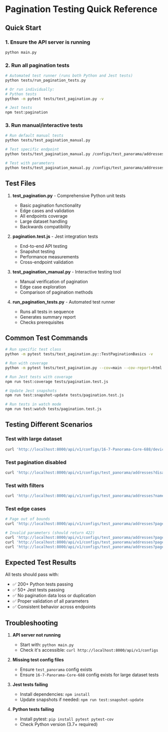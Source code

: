 # Pagination Testing Quick Reference

## Quick Start

### 1. Ensure the API server is running
```bash
python main.py
```

### 2. Run all pagination tests
```bash
# Automated test runner (runs both Python and Jest tests)
python tests/run_pagination_tests.py

# Or run individually:
# Python tests
python -m pytest tests/test_pagination.py -v

# Jest tests
npm test:pagination
```

### 3. Run manual/interactive tests
```bash
# Run default manual tests
python tests/test_pagination_manual.py

# Test specific endpoint
python tests/test_pagination_manual.py /configs/test_panorama/addresses

# Test with parameters
python tests/test_pagination_manual.py /configs/test_panorama/addresses page=2 page_size=10
```

## Test Files

1. **test_pagination.py** - Comprehensive Python unit tests
   - Basic pagination functionality
   - Edge cases and validation
   - All endpoints coverage
   - Large dataset handling
   - Backwards compatibility

2. **pagination.test.js** - Jest integration tests
   - End-to-end API testing
   - Snapshot testing
   - Performance measurements
   - Cross-endpoint validation

3. **test_pagination_manual.py** - Interactive testing tool
   - Manual verification of pagination
   - Edge case exploration
   - Comparison of pagination methods

4. **run_pagination_tests.py** - Automated test runner
   - Runs all tests in sequence
   - Generates summary report
   - Checks prerequisites

## Common Test Commands

```bash
# Run specific test class
python -m pytest tests/test_pagination.py::TestPaginationBasics -v

# Run with coverage
python -m pytest tests/test_pagination.py --cov=main --cov-report=html

# Run Jest tests with coverage
npm run test:coverage tests/pagination.test.js

# Update Jest snapshots
npm run test:snapshot-update tests/pagination.test.js

# Run tests in watch mode
npm run test:watch tests/pagination.test.js
```

## Testing Different Scenarios

### Test with large dataset
```bash
curl 'http://localhost:8000/api/v1/configs/16-7-Panorama-Core-688/device-groups/KIZAD-DC-Vsys1/pre-security-rules?page_size=100'
```

### Test pagination disabled
```bash
curl 'http://localhost:8000/api/v1/configs/test_panorama/addresses?disable_paging=true'
```

### Test with filters
```bash
curl 'http://localhost:8000/api/v1/configs/test_panorama/addresses?name=host&page=1&page_size=5'
```

### Test edge cases
```bash
# Page out of bounds
curl 'http://localhost:8000/api/v1/configs/test_panorama/addresses?page=9999'

# Invalid parameters (should return 422)
curl 'http://localhost:8000/api/v1/configs/test_panorama/addresses?page=-1'
curl 'http://localhost:8000/api/v1/configs/test_panorama/addresses?page_size=0'
curl 'http://localhost:8000/api/v1/configs/test_panorama/addresses?page_size=10001'
```

## Expected Test Results

All tests should pass with:
- ✅ 200+ Python tests passing
- ✅ 50+ Jest tests passing  
- ✅ No pagination data loss or duplication
- ✅ Proper validation of all parameters
- ✅ Consistent behavior across endpoints

## Troubleshooting

1. **API server not running**
   - Start with: `python main.py`
   - Check it's accessible: `curl http://localhost:8000/api/v1/configs`

2. **Missing test config files**
   - Ensure `test_panorama` config exists
   - Ensure `16-7-Panorama-Core-688` config exists for large dataset tests

3. **Jest tests failing**
   - Install dependencies: `npm install`
   - Update snapshots if needed: `npm run test:snapshot-update`

4. **Python tests failing**
   - Install pytest: `pip install pytest pytest-cov`
   - Check Python version (3.7+ required)